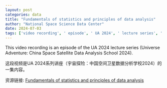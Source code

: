 ```yaml
---
layout: post
categories: data
title: "Fundamentals of statistics and principles of data analysis"
author: "National Space Science Data Center"
date: 2024-07-03
tags: ['video recording', ' episode', ' UA 2024', ' lecture series', ' Universe Adventure', ' China Space Satellite', ' Data Analysis School']
---
```


This video recording is an episode of the UA 2024 lecture series (Universe Adventure: China Space Satellite Data Analysis School 2024).

这段视频是UA 2024系列讲座（宇宙探险：中国空间卫星数据分析学校2024）的一集内容。

资源链接: [Fundamentals of statistics and principles of data analysis](https://doi.org/10.57760/sciencedb.space.00764)
